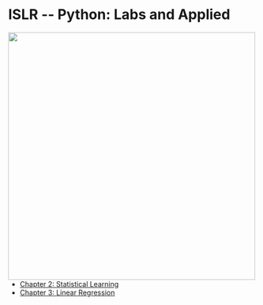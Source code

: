 # ISLR -- Python: Labs and Applied

<img src="https://github.com/mscaudill/IntroStatLearn/blob/master/ISLRimage.jpg" height="500" align="left">

- [Chapter 2: Statistical Learning](notebooks/Ch2_Statistical_Learning)
- [Chapter 3: Linear Regression](notebooks/Ch3_Linear_Regression)
